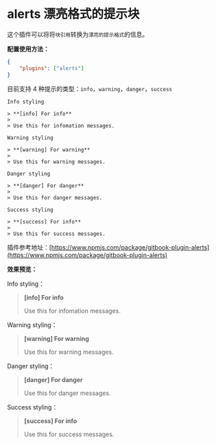 # alerts 漂亮格式的提示块



这个插件可以将将`块引用`转换为`漂亮的提示格式`的信息。

**配置使用方法：**

```json
{
    "plugins": ["alerts"]
}
```

目前支持 4 种提示的类型：`info`，`warning`，`danger`，`success`

```
Info styling

> **[info] For info**
>
> Use this for infomation messages.

Warning styling

> **[warning] For warning**
>
> Use this for warning messages.

Danger styling

> **[danger] For danger**
>
> Use this for danger messages.

Success styling

> **[success] For info**
>
> Use this for success messages.

```

插件参考地址：[https://www.npmjs.com/package/gitbook-plugin-alerts](https://www.npmjs.com/package/gitbook-plugin-alerts)



**效果预览：**



Info styling：

> **[info] For info**
>
> Use this for infomation messages.



Warning styling：

> **[warning] For warning**
>
> Use this for warning messages.



Danger styling：

> **[danger] For danger**
>
> Use this for danger messages.



Success styling：

> **[success] For info**
>
> Use this for success messages.









<!-- ex_nonav -->
<!-- ex_nolevel -->